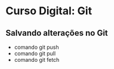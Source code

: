 # Curso Digital: Git

## Salvando alterações no Git
* comando git push
*  comando git pull
*  comando git fetch
